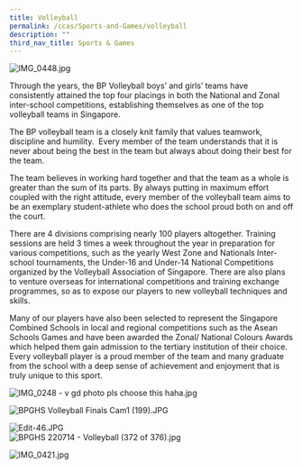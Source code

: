 ```yaml
---
title: Volleyball
permalink: /ccas/Sports-and-Games/volleyball
description: ""
third_nav_title: Sports & Games
---
```

  
![IMG_0448.jpg](https://www-bpghs-moe-edu-sg-admin.cwp.sg/qql/slot/u148/BPGHS%202019/Holistic%20Education/CCAs/Sports%20&%20Games/Volleyball/IMG_0448.jpg)  

Through the years, the BP Volleyball boys’ and girls’ teams have consistently attained the top four placings in both the National and Zonal inter-school competitions, establishing themselves as one of the top volleyball teams in Singapore.

  

The BP volleyball team is a closely knit family that values teamwork, discipline and humility.  Every member of the team understands that it is never about being the best in the team but always about doing their best for the team. 

The team believes in working hard together and that the team as a whole is greater than the sum of its parts. By always putting in maximum effort coupled with the right attitude, every member of the volleyball team aims to be an exemplary student-athlete who does the school proud both on and off the court.

  

There are 4 divisions comprising nearly 100 players altogether. Training sessions are held 3 times a week throughout the year in preparation for various competitions, such as the yearly West Zone and Nationals Inter-school tournaments, the Under-16 and Under-14 National Competitions organized by the Volleyball Association of Singapore. There are also plans to venture overseas for international competitions and training exchange programmes, so as to expose our players to new volleyball techniques and skills.

  

Many of our players have also been selected to represent the Singapore Combined Schools in local and regional competitions such as the Asean Schools Games and have been awarded the Zonal/ National Colours Awards which helped them gain admission to the tertiary institution of their choice. Every volleyball player is a proud member of the team and many graduate from the school with a deep sense of achievement and enjoyment that is truly unique to this sport.

  

![IMG_0248 - v gd photo pls choose this haha.jpg](https://www-bpghs-moe-edu-sg-admin.cwp.sg/qql/slot/u148/BPGHS%202019/Holistic%20Education/CCAs/Sports%20&%20Games/Volleyball/IMG_0248%20-%20v%20gd%20photo%20pls%20choose%20this%20haha.jpg)  

![BPGHS Volleyball Finals Cam1 (199).JPG](https://www-bpghs-moe-edu-sg-admin.cwp.sg/qql/slot/u148/BPGHS%202019/Holistic%20Education/CCAs/Sports%20&%20Games/Volleyball/BPGHS%20Volleyball%20Finals%20Cam1%20(199).jpg)  

![Edit-46.JPG](https://www-bpghs-moe-edu-sg-admin.cwp.sg/qql/slot/u148/BPGHS%202019/Holistic%20Education/CCAs/Sports%20&%20Games/Volleyball/Edit-46.jpg)  
![BPGHS 220714 - Volleyball (372 of 376).jpg](https://www-bpghs-moe-edu-sg-admin.cwp.sg/qql/slot/u148/BPGHS%202019/Holistic%20Education/CCAs/Sports%20&%20Games/Volleyball/BPGHS%20220714%20-%20Volleyball%20(372%20of%20376).jpg)  

![IMG_0421.jpg](https://www-bpghs-moe-edu-sg-admin.cwp.sg/qql/slot/u148/BPGHS%202019/Holistic%20Education/CCAs/Sports%20&%20Games/Volleyball/IMG_0421.jpg)